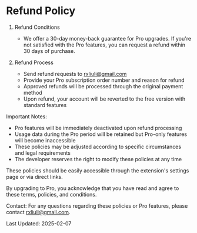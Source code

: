 # Refund Policy

1. Refund Conditions

   - We offer a 30-day money-back guarantee for Pro upgrades. If you're not satisfied with the Pro features, you can request a refund within 30 days of purchase.

2. Refund Process

   - Send refund requests to <rxliuli@gmail.com>
   - Provide your Pro subscription order number and reason for refund
   - Approved refunds will be processed through the original payment method
   - Upon refund, your account will be reverted to the free version with standard features

Important Notes:

- Pro features will be immediately deactivated upon refund processing
- Usage data during the Pro period will be retained but Pro-only features will become inaccessible
- These policies may be adjusted according to specific circumstances and legal requirements
- The developer reserves the right to modify these policies at any time

These policies should be easily accessible through the extension's settings page or via direct links.

By upgrading to Pro, you acknowledge that you have read and agree to these terms, policies, and conditions.

Contact:
For any questions regarding these policies or Pro features, please contact <rxliuli@gmail.com>.

Last Updated: 2025-02-07
